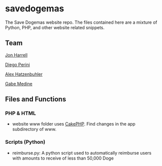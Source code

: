 # savedogemas


The Save Dogemas website repo. The files contained here are a mixture of Python, PHP, and other website related snippets.

## Team


[Jon Harrell](https://github.com/jbharrell92) 

[Diego Perini](https://github.com/diegoperini) 

[Alex Hatzenbuhler](https://github.com/ahatzz11) 

[Gabe Medine](https://github.com/GabeMedine) 



## Files and Functions

### PHP & HTML
* website www folder uses [CakePHP](http://cakephp.org). Find changes in the app subdirectory of www.
### Scripts (Python)
* reimburse.py: A python script used to automatically reimburse users with amounts to receive of less than 50,000 Doge

